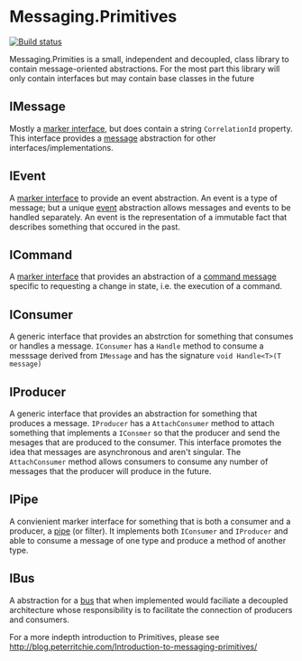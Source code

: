 Messaging.Primitives
====================
[![Build status](https://ci.appveyor.com/api/projects/status/ewdko4tv63tudbcf?svg=true)](https://ci.appveyor.com/project/peteraritchie/messaging-primitives)

Messaging.Primities is a small, independent and decoupled, class library to contain message-oriented abstractions. For the most part this library will only contain interfaces but may contain base classes in the future

## IMessage
Mostly a [marker interface](https://en.wikipedia.org/wiki/Marker_interface_pattern), but does contain a string `CorrelationId` property.  This interface provides a [message](http://www.enterpriseintegrationpatterns.com/patterns/messaging/Message.html) abstraction for other interfaces/implementations.
## IEvent
A [marker interface](https://en.wikipedia.org/wiki/Marker_interface_pattern) to provide an event abstraction.  An event is a type of message; but a unique [event](http://www.enterpriseintegrationpatterns.com/patterns/messaging/EventMessage.html) abstraction allows messages and events to be handled separately.  An event is the representation of a immutable fact that describes something that occured in the past.
## ICommand
A [marker interface](https://en.wikipedia.org/wiki/Marker_interface_pattern) that provides an abstraction of a [command message](http://www.enterpriseintegrationpatterns.com/patterns/messaging/CommandMessage.html) specific to requesting a change in state, i.e. the execution of a command.
## IConsumer
A generic interface that provides an abstrction for something that consumes or handles a message.   `IConsumer` has a `Handle` method to consume a messsage derived from `IMessage` and has the signature `void Handle<T>(T message)`
## IProducer
A generic interface that provides an abstraction for something that produces a message.  `IProducer` has a `AttachConsumer` method to attach something that implements a `IConsmer` so that the producer and send the mesages that are produced to the consumer.  This interface promotes the idea that messages are asynchronous and aren't singular.  The `AttachConsumer` method allows consumers to consume any number of messages that the producer will produce in the future.
## IPipe
A convienient marker interface for something that is both a consumer and a producer, a [pipe](http://www.enterpriseintegrationpatterns.com/patterns/messaging/PipesAndFilters.html) (or filter).  It implements both `IConsumer` and `IProducer` and able to consume a message of one type and produce a method of another type.
## IBus
A abstraction for a [bus](http://www.enterpriseintegrationpatterns.com/patterns/messaging/MessageBus.html) that when implemented would faciliate a decoupled architecture whose responsibility is to facilitate the connection of producers and consumers.

For a more indepth introduction to Primitives, please see http://blog.peterritchie.com/Introduction-to-messaging-primitives/
